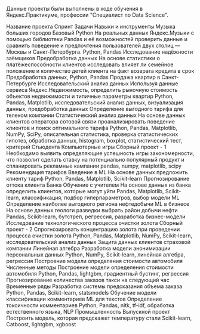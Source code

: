
Данные проекты были выполнены в ходе обучения в Яндекс.Практикуме, профессии "Специалист по Data Science".

Название проекта	Cпринт	Задачи	Навыки и инструменты
Музыка больших городов	Базовый Python	На реальных данных Яндекс.Музыки c помощью библиотеки Pandas и её возможностей проверить данные и сравнить поведение и предпочтения пользователей двух столиц — Москвы и Санкт-Петербурга.	Python, Pandas
Исследование надёжности заёмщиков	Предобработка данных	На основе статистики о платёжеспособности клиентов исследовать влияет ли семейное положение и количество детей клиента на факт возврата кредита в срок	Предобработка данных, Python, Pandas
Продажа квартир в Санкт-Петербурге	Исследовательский анализ данных	Используя данные сервиса Яндекс.Недвижимость, определить рыночную стоимость объектов недвижимости и типичные параметры квартир	Python, Pandas, Matplotlib, исследовательский анализ данных, визуализация данных, предобработка данных
Определение выгодного тарифа для телеком компании	Статистический анализ данных	На основе данных клиентов оператора сотовой связи проанализировать поведение клиентов и поиск оптимального тарифа	Python, Pandas, Matplotlib, NumPy, SciPy, описательная статистика, проверка статистических гипотез, обработка данных, histogram, boxplot, статистический тест, критерий Стьюдента
Компьютерные игры	Сборный проект - 1	Необходимо выявить определяющие успешность игры закономерности, что позволит сделать ставку на потенциально популярный продукт и спланировать рекламные кампании	pandas, numpy, matplotlib, scipy
Рекомендация тарифов	Введение в ML	На основе данных предложить клиенту тариф	Python, Pandas, Matplotlib, Scikit-learn
Прогнозирование оттока клиента Банка	Обучение с учителем	На основе данных из банка определить клиентов, которые могут уйти	Pandas, Matplotlib, Scikit-learn, классификация, подбор гиперпараметров, выбор модели МL
Определение наиболее выгодного региона нефтедобычи	МL в бизнесе	На основе данных геологи разведки выбрать район добычи нефти	Pandas, Scikit-learn, бутстреп, регрессия, разработка бизнес-модели
Исследование технологического процесса очистки золота	Сборный проект - 2	Спрогнозировать концентрацию золота при проведении процесса очистки золота	Python, Pandas, Matplotlib, NumPy, Scikit-learn, исследовательский анализ данных
Защита данных клиентов страховой компании	Линейная алгебра	Разработка модели анонимизации персональных данных	Python, NumPy, Scikit-learn, линейная алгебра, регрессия
Построение модели определения стоимости автомобиля	Численные методы	Построение модели определения стоимости автомобиля	Python, Pandas, lightgbm, градиентный бустинг, регрессия
Прогнозирование количества заказов такси на следующий час	Временные ряды	Разработка системы предсказания объема заказа	Python, Pandas, Scikit-learn, statsmodels
Обучение модели классификации комментариев	МL для текстов	Определение токсичности комментариев	Python, Pandas, nltk, tf-idf, обработка естественного языка, NLP
Промышленность	Выпускной проект	Построить модель, которая предскажет температуру стали	Scikit-learn, Catboost, lightgbm, xgboost